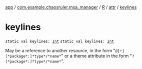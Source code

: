 [app](../../../index.md) / [com.example.chaosruler.msa_manager](../../index.md) / [R](../index.md) / [attr](index.md) / [keylines](.)

# keylines

`static val keylines: `[`Int`](https://kotlinlang.org/api/latest/jvm/stdlib/kotlin/-int/index.html)
`static val keylines: `[`Int`](https://kotlinlang.org/api/latest/jvm/stdlib/kotlin/-int/index.html)

May be a reference to another resource, in the form "`@[+][*package*:]*type*/*name*`" or a theme attribute in the form "`?[*package*:]*type*/*name*`".

